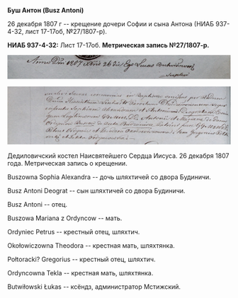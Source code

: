**Буш Антон (Busz Antoni)**

26 декабря 1807 г -- крещение дочери Софии и сына Антона (НИАБ 937-4-32,
лист 17-17об, №27/1807-р).

**НИАБ 937-4-32:** Лист 17-17об. **Метрическая запись №27/1807-р.**

![](./media/457aff888f5cbea25e579b0c6b4046173ef6ade6.png)

![](./media/154d0fd78d09e153ae8bb0f2031010beefece7cc.png)

Дедиловичский костел Наисвятейшего Сердца Иисуса. 26 декабря 1807 года.
Метрическая запись о крещении.

Buszowna Sophia Alexandra -- дочь шляхтичей со двора Будиничи.

Busz Antoni Deograt -- сын шляхтичей со двора Будиничи.

Busz Antoni -- отец.

Buszowa Mariana z Ordyncow -- мать.

Ordyniec Petrus -- крестный отец, шляхтич.

Okołowiczowna Theodora -- крестная мать, шляхтянка.

Połtoracki? Gregorius -- крестный отец, шляхтич.

Ordyncowna Tekla -- крестная мать, шляхтянка.

Butwiłowski Łukas -- ксёндз, администратор Мстижский.

